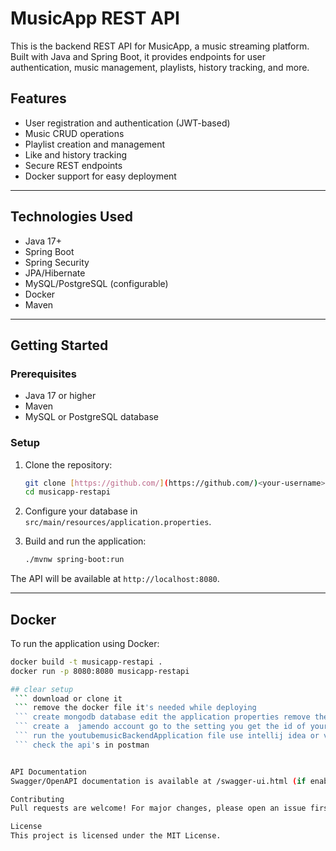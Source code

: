 # MusicApp REST API

This is the backend REST API for MusicApp, a music streaming platform. Built with Java and Spring Boot, it provides endpoints for user authentication, music management, playlists, history tracking, and more.

## Features

* User registration and authentication (JWT-based)
* Music CRUD operations
* Playlist creation and management
* Like and history tracking
* Secure REST endpoints
* Docker support for easy deployment

---

## Technologies Used

* Java 17+
* Spring Boot
* Spring Security
* JPA/Hibernate
* MySQL/PostgreSQL (configurable)
* Docker
* Maven

---

## Getting Started

### Prerequisites

* Java 17 or higher
* Maven
* MySQL or PostgreSQL database

### Setup

1.  Clone the repository:

    ```bash
    git clone [https://github.com/](https://github.com/)<your-username>/musicapp-restapi.git
    cd musicapp-restapi
    ```

2.  Configure your database in `src/main/resources/application.properties`.

3.  Build and run the application:

    ```bash
    ./mvnw spring-boot:run
    ```

The API will be available at `http://localhost:8080`.

---

## Docker

To run the application using Docker:

```bash
docker build -t musicapp-restapi .
docker run -p 8080:8080 musicapp-restapi

## clear setup
 ``` download or clone it
 ``` remove the docker file it's needed while deploying
 ``` create mongodb database edit the application properties remove the last three lines presented in that
 ``` create a  jamendo account go to the setting you get the id of your acc paste it in your application.properties
 ``` run the youtubemusicBackendApplication file use intellij idea or vs code
 ``` check the api's in postman


API Documentation
Swagger/OpenAPI documentation is available at /swagger-ui.html (if enabled).

Contributing
Pull requests are welcome! For major changes, please open an issue first to discuss what you would like to change.

License
This project is licensed under the MIT License. 
